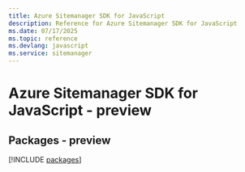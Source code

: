 ```yaml
---
title: Azure Sitemanager SDK for JavaScript
description: Reference for Azure Sitemanager SDK for JavaScript
ms.date: 07/17/2025
ms.topic: reference
ms.devlang: javascript
ms.service: sitemanager
---
```

# Azure Sitemanager SDK for JavaScript - preview
## Packages - preview
[!INCLUDE [packages](sitemanager-index.md)]